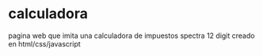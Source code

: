 # calculadora
pagina web que imita una calculadora de impuestos spectra 12 digit creado en html/css/javascript
